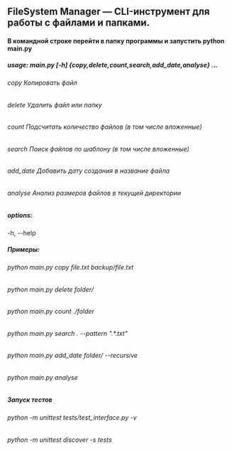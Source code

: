 ## FileSystem Manager — CLI-инструмент для работы с файлами и папками.
#### В командной строке перейти в папку программы и запустить python main.py

##### usage: main.py [-h] {copy,delete,count,search,add_date,analyse} ...
###### copy                Копировать файл
###### delete              Удалить файл или папку
###### count               Подсчитать количество файлов (в том числе вложенные)
###### search              Поиск файлов по шаблону (в том числе вложенные)
###### add_date            Добавить дату создания в название файла
###### analyse             Анализ размеров файлов в текущей директории

##### options:
  -h, --help

##### Примеры:
######  python main.py copy file.txt backup/file.txt
######  python main.py delete folder/
######  python main.py count ./folder
######  python main.py search . --pattern ".*\.txt"
######  python main.py add_date folder/ --recursive
######  python main.py analyse

##### Запуск тестов
###### python -m unittest tests/test_interface.py -v
###### python -m unittest discover -s tests



